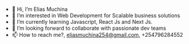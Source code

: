 - 👋 Hi, I’m Elias Muchina
- 👀 I’m interested in Web Development for Scalable business solutions
- 🌱 I’m currently learning Javascript, React Js and Next Js.
- 💞️ I’m looking forward to collaborate with passionate dev teams 
- 📫 How to reach me?, eliasmuchina254@gmail.com, +254796284552

<!---
elii254/elii254 is a ✨ special ✨ repository because its `README.md` (this file) appears on your GitHub profile.
You can click the Preview link to take a look at your changes.
--->
